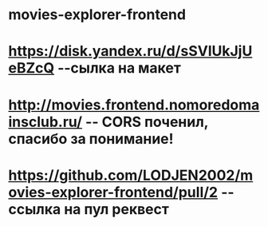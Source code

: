 # movies-explorer-frontend

# https://disk.yandex.ru/d/sSVlUkJjUeBZcQ --сылка на макет

# http://movies.frontend.nomoredomainsclub.ru/ -- CORS поченил, спасибо за понимание!

# https://github.com/LODJEN2002/movies-explorer-frontend/pull/2 -- ссылка на пул реквест

